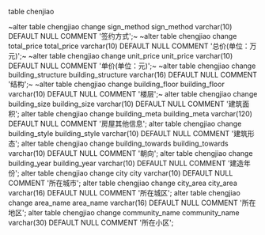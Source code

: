 table chenjiao

~alter table chengjiao change sign_method sign_method varchar(10) DEFAULT NULL COMMENT '签约方式';~
~alter table chengjiao change total_price total_price varchar(10) DEFAULT NULL COMMENT '总价(单位：万元)';~
~alter table chengjiao change unit_price unit_price varchar(10) DEFAULT NULL COMMENT '单价(单位：元)';~
~alter table chengjiao change building_structure building_structure varchar(16) DEFAULT NULL COMMENT '结构';~
~alter table chengjiao change building_floor building_floor varchar(10) DEFAULT NULL COMMENT '楼层';~
alter table chengjiao change building_size building_size varchar(10) DEFAULT NULL COMMENT '建筑面积';
alter table chengjiao change building_meta building_meta varchar(120) DEFAULT NULL COMMENT '房屋其他信息';
alter table chengjiao change building_style building_style varchar(10) DEFAULT NULL COMMENT '建筑形态';
alter table chengjiao change building_towards building_towards varchar(10) DEFAULT NULL COMMENT '朝向';
alter table chengjiao change building_year building_year varchar(10) DEFAULT NULL COMMENT '建造年份';
alter table chengjiao change city city varchar(10) DEFAULT NULL COMMENT '所在城市';
alter table chengjiao change city_area city_area varchar(16) DEFAULT NULL COMMENT '所在城区';
alter table chengjiao change area_name area_name varchar(16) DEFAULT NULL COMMENT '所在地区';
alter table chengjiao change community_name community_name varchar(30) DEFAULT NULL COMMENT '所在小区';
